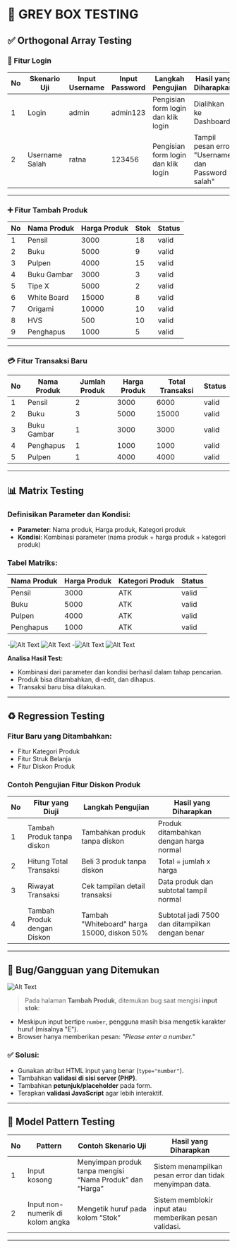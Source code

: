 # 🧩 GREY BOX TESTING

## ✅ Orthogonal Array Testing

### 🔐 Fitur Login

| No | Skenario Uji     | Input Username | Input Password | Langkah Pengujian                      | Hasil yang Diharapkan                 | Status |
|----|------------------|----------------|----------------|----------------------------------------|----------------------------------------|--------|
| 1  | Login            | admin          | admin123       | Pengisian form login dan klik login   | Dialihkan ke Dashboard                | valid  |
| 2  | Username Salah   | ratna          | 123456         | Pengisian form login dan klik login   | Tampil pesan error "Username dan Password salah" | valid |

---

### ➕ Fitur Tambah Produk

| No | Nama Produk   | Harga Produk | Stok | Status |
|----|---------------|--------------|------|--------|
| 1  | Pensil        | 3000         | 18   | valid     |
| 2  | Buku          | 5000         | 9    | valid     |
| 3  | Pulpen        | 4000         | 15   | valid     |
| 4  | Buku Gambar   | 3000         | 3    | valid     |
| 5  | Tipe X        | 5000         | 2    | valid     |
| 6  | White Board   | 15000        | 8    | valid     |
| 7  | Origami       | 10000        | 10   | valid     |
| 8  | HVS           | 500          | 10   | valid     |
| 9  | Penghapus     | 1000         | 5    | valid     |

---

### 💳 Fitur Transaksi Baru

| No | Nama Produk   | Jumlah Produk | Harga Produk | Total Transaksi | Status |
|----|---------------|----------------|---------------|------------------|--------|
| 1  | Pensil        | 2              | 3000          | 6000             | valid       |
| 2  | Buku          | 3              | 5000          | 15000            | valid       |
| 3  | Buku Gambar   | 1              | 3000          | 3000             | valid       |
| 4  | Penghapus     | 1              | 1000          | 1000             | valid       |
| 5  | Pulpen        | 1              | 4000          | 4000             | valid       |

---

## 📊 Matrix Testing

### Definisikan Parameter dan Kondisi:
- **Parameter**: Nama produk, Harga produk, Kategori produk  
- **Kondisi**: Kombinasi parameter (nama produk + harga produk + kategori produk)

### Tabel Matriks:

| Nama Produk   | Harga Produk | Kategori Produk | Status |
|---------------|--------------|------------------|--------|
| Pensil        | 3000         | ATK              | valid       |
| Buku          | 5000         | ATK              | valid       |
| Pulpen        | 4000         | ATK              | valid       |
| Penghapus     | 1000         | ATK              | valid       |

-![Alt Text](Picture1.png) ![Alt Text](Picture2.png)
-![Alt Text](Picture3.png) ![Alt Text](Picture4.png)




**Analisa Hasil Test:**
- Kombinasi dari parameter dan kondisi berhasil dalam tahap pencarian.
- Produk bisa ditambahkan, di-edit, dan dihapus.
- Transaksi baru bisa dilakukan.

---

## ♻️ Regression Testing

### Fitur Baru yang Ditambahkan:
- Fitur Kategori Produk
- Fitur Struk Belanja
- Fitur Diskon Produk

### Contoh Pengujian Fitur Diskon Produk

| No | Fitur yang Diuji                 | Langkah Pengujian                                         | Hasil yang Diharapkan                          |
|----|----------------------------------|-----------------------------------------------------------|------------------------------------------------|
| 1  | Tambah Produk tanpa diskon       | Tambahkan produk tanpa diskon                            | Produk ditambahkan dengan harga normal         |
| 2  | Hitung Total Transaksi           | Beli 3 produk tanpa diskon                                | Total = jumlah x harga                         |
| 3  | Riwayat Transaksi                | Cek tampilan detail transaksi                             | Data produk dan subtotal tampil normal         |
| 4  | Tambah Produk dengan Diskon      | Tambah "Whiteboard" harga 15000, diskon 50%               | Subtotal jadi 7500 dan ditampilkan dengan benar |

---

## 🐞 Bug/Gangguan yang Ditemukan

![Alt Text](Picture5.png)

> Pada halaman **Tambah Produk**, ditemukan bug saat mengisi **input stok**:
- Meskipun input bertipe `number`, pengguna masih bisa mengetik karakter huruf (misalnya "E").
- Browser hanya memberikan pesan: *"Please enter a number."*

### ✅ Solusi:
- Gunakan atribut HTML input yang benar (`type="number"`).
- Tambahkan **validasi di sisi server (PHP)**.
- Tambahkan **petunjuk/placeholder** pada form.
- Terapkan **validasi JavaScript** agar lebih interaktif.

---

## 🧪 Model Pattern Testing

| No | Pattern                       | Contoh Skenario Uji                                      | Hasil yang Diharapkan                                        |
|----|-------------------------------|-----------------------------------------------------------|--------------------------------------------------------------|
| 1  | Input kosong                  | Menyimpan produk tanpa mengisi “Nama Produk” dan “Harga” | Sistem menampilkan pesan error dan tidak menyimpan data.     |
| 2  | Input non-numerik di kolom angka | Mengetik huruf pada kolom “Stok”                         | Sistem memblokir input atau memberikan pesan validasi.        |

---
